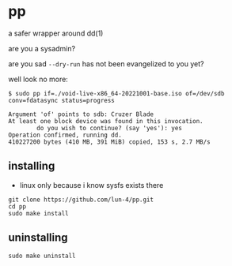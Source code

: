 # pp

a safer wrapper around dd(1)

are you a sysadmin?

are you sad `--dry-run` has not been evangelized to you yet?

well look no more:

```
$ sudo pp if=./void-live-x86_64-20221001-base.iso of=/dev/sdb conv=fdatasync status=progress

Argument 'of' points to sdb: Cruzer Blade
At least one block device was found in this invocation.
        do you wish to continue? (say 'yes'): yes
Operation confirmed, running dd.
410227200 bytes (410 MB, 391 MiB) copied, 153 s, 2.7 MB/s
```

## installing

- linux only because i know sysfs exists there

```
git clone https://github.com/lun-4/pp.git
cd pp
sudo make install
```

## uninstalling

```
sudo make uninstall
```
